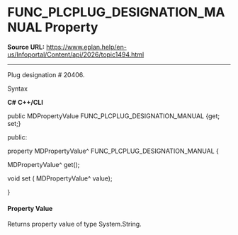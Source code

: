 # FUNC_PLCPLUG_DESIGNATION_MANUAL Property

**Source URL:** https://www.eplan.help/en-us/Infoportal/Content/api/2026/topic1494.html

---

Plug designation # 20406.

Syntax

**C#**
**C++/CLI**


public MDPropertyValue FUNC_PLCPLUG_DESIGNATION_MANUAL {get; set;}

public:

property MDPropertyValue^ FUNC_PLCPLUG_DESIGNATION_MANUAL {

   MDPropertyValue^ get();

   void set (    MDPropertyValue^ value);

}


#### Property Value

Returns property value of type System.String.

